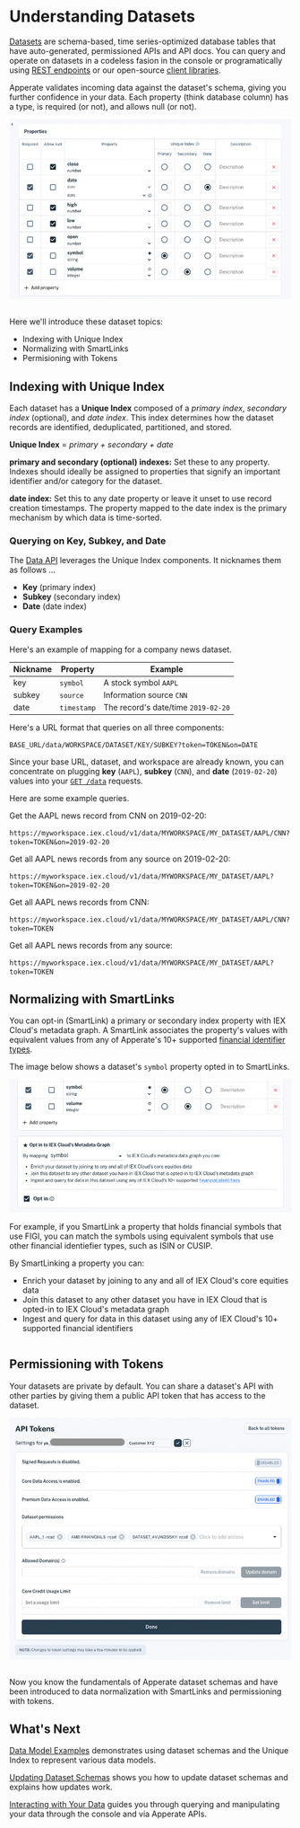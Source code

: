 # Understanding Datasets

[Datasets](../reference/glossary.md#dataset) are schema-based, time series-optimized database tables that have auto-generated, permissioned APIs and API docs. You can query and operate on datasets in a codeless fasion in the console or programatically using [REST endpoints](../interacting-with-your-data/apperate-api-basics.md) or our open-source [client libraries](../developer-tools.md).

Apperate validates incoming data against the dataset's schema, giving you further confidence in your data. Each property (think database column) has a type, is required (or not), and allows null (or not).

![](./understanding-datasets/dataset-properties.png)

``` {seealso} See the [Dataset Properties](../reference/dataset-properties.md) reference for details on property types, constraints, and mappings.
```

Here we'll introduce these dataset topics:

- Indexing with Unique Index
- Normalizing with SmartLinks
- Permisioning with Tokens

## Indexing with Unique Index

Each dataset has a **Unique Index** composed of a *primary index*, *secondary index* (optional), and *date index*. This index determines how the dataset records are identified, deduplicated, partitioned, and stored.

**Unique Index** = *primary + secondary + date*

**primary and secondary (optional) indexes:** Set these to any property. Indexes should ideally be assigned to properties that signify an important identifier and/or category for the dataset.

**date index:** Set this to any date property or leave it unset to use record creation timestamps. The property mapped to the date index is the primary mechanism by which data is time-sorted. 

### Querying on Key, Subkey, and Date

The [Data API](https://iexcloud.io/docs/apperate-apis/data) leverages the Unique Index components. It nicknames them as follows ...

- **Key** (primary index)
- **Subkey** (secondary index)
- **Date** (date index)

### Query Examples

Here's an example of mapping for a company news dataset.

| Nickname | Property | Example |
| --- | --- | --- |
| key | `symbol` | A stock symbol `AAPL` |
| subkey | `source` | Information source `CNN` |
| date | `timestamp` | The record's date/time `2019-02-20` |

Here's a URL format that queries on all three components:

```
BASE_URL/data/WORKSPACE/DATASET/KEY/SUBKEY?token=TOKEN&on=DATE
```

Since your base URL, dataset, and workspace are already known, you can concentrate on plugging **key** (`AAPL`), **subkey** (`CNN`), and **date** (`2019-02-20`) values into your [`GET /data`](https://iexcloud.io/docs/apperate-apis/data/get-data.html) requests.

Here are some example queries.

Get the AAPL news record from CNN on 2019-02-20:

```
https://myworkspace.iex.cloud/v1/data/MYWORKSPACE/MY_DATASET/AAPL/CNN?token=TOKEN&on=2019-02-20
```

Get all AAPL news records from any source on 2019-02-20:

```
https://myworkspace.iex.cloud/v1/data/MYWORKSPACE/MY_DATASET/AAPL?token=TOKEN&on=2019-02-20
```

Get all AAPL news records from CNN:

```
https://myworkspace.iex.cloud/v1/data/MYWORKSPACE/MY_DATASET/AAPL/CNN?token=TOKEN
```

Get all AAPL news records from any source:

```
https://myworkspace.iex.cloud/v1/data/MYWORKSPACE/MY_DATASET/AAPL?token=TOKEN
```

## Normalizing with SmartLinks

You can opt-in (SmartLink) a primary or secondary index property with IEX Cloud's metadata graph. A SmartLink associates the property's values with equivalent values from any of Apperate's 10+ supported [financial identifier types](../reference/financial-identifiers.md).

The image below shows a dataset's `symbol` property opted in to SmartLinks.

![](./understanding-datasets/smartlinked-property.png)

For example, if you SmartLink a property that holds financial symbols that use FIGI, you can match the symbols using equivalent symbols that use other financial identiefier types, such as ISIN or CUSIP. 

By SmartLinking a property you can:

- Enrich your dataset by joining to any and all of IEX Cloud's core equities data
- Join this dataset to any other dataset you have in IEX Cloud that is opted-in to IEX Cloud's metadata graph
- Ingest and query for data in this dataset using any of IEX Cloud's 10+ supported financial identifiers

``` {seealso} See SmartLinks in action in the [Normalization](./defining-schemas/normalization.md) article
```

## Permissioning with Tokens

Your datasets are private by default. You can share a dataset's API with other parties by giving them a public API token that has access to the dataset.

![](./understanding-datasets/api-token.png)

``` {seealso} [Access and Security](../administration/access-and-security.md) shows you how to create API tokens with fine-grained permissions.
```

Now you know the fundamentals of Apperate dataset schemas and have been introduced to data normalization with SmartLinks and permissioning with tokens.

## What's Next

[Data Model Examples](./defining-schemas/data-model-examples.md) demonstrates using dataset schemas and the Unique Index to represent various data models.

[Updating Dataset Schemas](./updating-a-dataset-schema.md) shows you how to update dataset schemas and explains how updates work.

[Interacting with Your Data](../interacting-with-your-data.md) guides you through querying and manipulating your data through the console and via Apperate APIs.